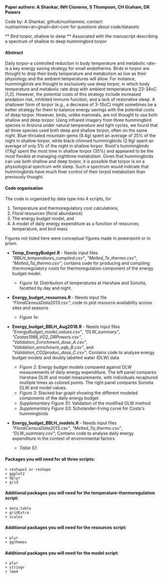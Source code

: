 **Paper authors: A Shankar, INH Cisneros, S Thompson, CH Graham, DR Powers**

Code by: A Shankar, github/nushiamme; contact: nushiamme\<at\>gmail\<dot\>com for questions about code/datasets

** Bird torpor, shallow to deep **
Associated with the manuscript describing a spectrum of shallow to deep hummingbird torpor


#### Abstract
Daily torpor-a controlled reduction in body temperature and metabolic rate-is a key energy saving strategy for small endotherms. Birds in torpor are thought to drop their body temperature and metabolism as low as their physiology and the ambient temperatures will allow. For instance, hummingbirds are thought to exclusively use deep torpor, in which body temperature and metabolic rate drop with ambient temperature by 23-34oC [1,2]. However, the potential costs of this strategy include increased predation risk, inhibited immune function, and a lack of restorative sleep. A shallower form of torpor (e.g., a decrease of 3-10oC) might sometimes be a better strategy for them to balance energy savings with the potential costs of deep torpor. However, birds, unlike mammals, are not thought to use both shallow and deep torpor. Using infrared imagery from three hummingbird species in Arizona under natural temperature and light cycles, we found that all three species used both deep and shallow torpor, often on the same night. Blue-throated mountain-gems (8.4g) spent an average of 25% of the night in shallow torpor, while black-chinned hummingbirds (2.9g) spent an average of only 5% of the night in shallow torpor. Rivoli's hummingbirds (7.6g) spent the most time in shallow torpor (35%) and appeared to be the most flexible at managing nighttime metabolism. Given that hummingbirds can use both shallow and deep torpor, it is possible that torpor is on a physiological spectrum with sleep. Such a spectrum would indicate that hummingbirds have much finer control of their torpid metabolism than previously thought. 

#### Code organisation

The code is organized by data type into 4 scripts, for
1. Temperature and thermoregulatory cost calculations,
2. Floral resources (floral abundance)
3. The energy budget model, and
4. A model of daily energy expenditure as a function of resources, temperature, and bird mass

Figures not listed here were conceptual figures made in powerpoint or in prism.

-   **Temp\_EnergyBudget.R** - Needs input files *"BBLH_temperatures_compiled.csv"*, *"Melted_Te_thermo.csv"*, *"Melted_Ta_thermo.csv"*; contains code for producing and compiling thermoregulatory costs for thermoregulation component of the energy budget model.
    -   *Figure 1d*: Distribution of temperatures at Harshaw and Sonoita, facetted by day and night.
    
-   **Energy\_budget\_resources.R** - Needs input file *"FloralCensusData2013.csv"*; code to plot resource availability across sites and seasons
    -   *Figure 1e*: 

-   **Energy\_budget\_BBLH\_Aug2018.R** - Needs input files *"EnergyBudget_model_values.csv"*, *"DLW_summary"*, *"Costas1986_VO2_DRPowers.csv"*, *"Validation_Enrichment_dose_A.csv"*, *"Validation_enrichment_eqb_B.csv"*, and *"Validation_CO2produc_dose_C.csv"*; Contains code to analyse energy budget models and doubly labelled water (DLW) data 
    -   *Figure 2*: Energy budget models compared against DLW measurements of daily energy expenditure. The left panel compares Harshaw DLW and model measurements, with individuals recaptured multiple times as colored points. The right panel compares Sonoita DLW and model values.
    -   *Figure 3*: Stacked bar graph showing the different modeled components of the daily energy budget 
    -   *Supplementary Figure S1*: Validation of the modified DLW method
    -   *Supplementary Figure S3*: Scholander-Irving curve for Costa's hummingbirds
    
-   **Energy\_budget\_BBLH\_models.R** - Needs input files *"FloralCensusData2013.csv"*, *"Melted_Ta_thermo.csv"*, *"DLW_summary.csv"*; Contains code to analyse daily energy expenditure in the context of environmental factors
    -   *Table S1*: 


#### Packages you will need for all three scripts:

    + reshape2 or reshape
    + ggplot2
    + dplyr
    + grid
    
#### Additional packages you will need for the temperature-thermoregulation script:

    + data.table
    + gridExtra
    + scales

#### Additional packages you will need for the resources script:
    
    + plyr
    + ggthemes
    
#### Additional packages you will need for the model script:
    
    + plyr
    + stringr
    + lme4
    

